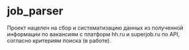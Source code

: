 # job_parser
Проект нацелен на сбор и систематизацию данных из полученной информации по вакансиям с платформ hh.ru и superjob.ru по API, согласно критериям поиска (в работе).
